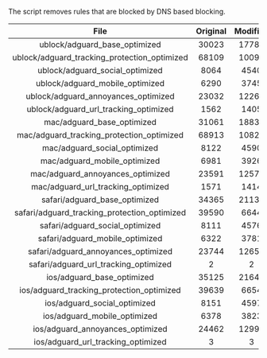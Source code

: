 The script removes rules that are blocked by DNS based blocking.


| File | Original | Modified |
|:----:|:-----:|:-----:|
| ublock/adguard_base_optimized | 30023 | 17782 |
| ublock/adguard_tracking_protection_optimized | 68109 | 10092 |
| ublock/adguard_social_optimized | 8064 | 4540 |
| ublock/adguard_mobile_optimized | 6290 | 3745 |
| ublock/adguard_annoyances_optimized | 23032 | 12266 |
| ublock/adguard_url_tracking_optimized | 1562 | 1405 |
| mac/adguard_base_optimized | 31061 | 18831 |
| mac/adguard_tracking_protection_optimized | 68913 | 10827 |
| mac/adguard_social_optimized | 8122 | 4590 |
| mac/adguard_mobile_optimized | 6981 | 3926 |
| mac/adguard_annoyances_optimized | 23591 | 12578 |
| mac/adguard_url_tracking_optimized | 1571 | 1414 |
| safari/adguard_base_optimized | 34365 | 21134 |
| safari/adguard_tracking_protection_optimized | 39590 | 6644 |
| safari/adguard_social_optimized | 8111 | 4576 |
| safari/adguard_mobile_optimized | 6322 | 3781 |
| safari/adguard_annoyances_optimized | 23744 | 12655 |
| safari/adguard_url_tracking_optimized | 2 | 2 |
| ios/adguard_base_optimized | 35125 | 21647 |
| ios/adguard_tracking_protection_optimized | 39639 | 6654 |
| ios/adguard_social_optimized | 8151 | 4597 |
| ios/adguard_mobile_optimized | 6378 | 3823 |
| ios/adguard_annoyances_optimized | 24462 | 12992 |
| ios/adguard_url_tracking_optimized | 3 | 3 |